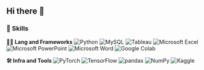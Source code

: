 ## Hi there 👋

### 🦾 Skills
**🧑‍💻 Lang and Frameworks**
![Python](https://img.shields.io/badge/python-3776AB.svg?&style=for-the-badge&logo=python&logoColor=white) 
![MySQL](https://img.shields.io/badge/mysql-4479A1.svg?&style=for-the-badge&logo=mysql&logoColor=white) 
![Tableau](https://img.shields.io/badge/tableau-E97627.svg?&style=for-the-badge&logo=tableau&logoColor=white) 
![Microsoft Excel](https://img.shields.io/badge/microsoftexcel-217346.svg?&style=for-the-badge&logo=microsoftexcel&logoColor=white) 
![Microsoft PowerPoint](https://img.shields.io/badge/microsoftpowerpoint-B7472A.svg?&style=for-the-badge&logo=microsoftpowerpoint&logoColor=white) 
![Microsoft Word](https://img.shields.io/badge/microsoftword-2B579A.svg?&style=for-the-badge&logo=microsoftword&logoColor=white) 
![Google Colab](https://img.shields.io/badge/googlecolab-F9AB00.svg?&style=for-the-badge&logo=googlecolab&logoColor=white) 

**🛠️ Infra and Tools**
![PyTorch](https://img.shields.io/badge/pytorch-EE4C2C.svg?&style=for-the-badge&logo=pytorch&logoColor=white) ![TensorFlow](https://img.shields.io/badge/tensorflow-FF6F00.svg?&style=for-the-badge&logo=tensorflow&logoColor=white) ![pandas](https://img.shields.io/badge/pandas-150458.svg?&style=for-the-badge&logo=pandas&logoColor=white) ![NumPy](https://img.shields.io/badge/numpy-013243.svg?&style=for-the-badge&logo=numpy&logoColor=white) ![Kaggle](https://img.shields.io/badge/kaggle-20BEFF.svg?&style=for-the-badge&logo=kaggle&logoColor=white) 




<!--
**geungjungsu/geungjungsu** is a ✨ _special_ ✨ repository because its `README.md` (this file) appears on your GitHub profile.

Here are some ideas to get you started:

- 🔭 I’m currently working on ...
- 🌱 I’m currently learning ...
- 👯 I’m looking to collaborate on ...
- 🤔 I’m looking for help with ...
- 💬 Ask me about ...
- 📫 How to reach me: ...
- 😄 Pronouns: ...
- ⚡ Fun fact: ...
-->
